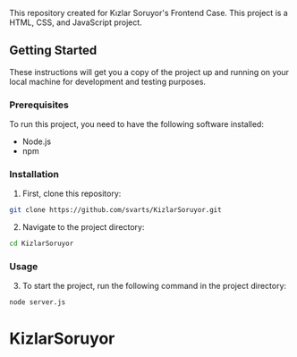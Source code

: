 This repository created for Kızlar Soruyor's Frontend Case. This project is a HTML, CSS, and JavaScript project.

## Getting Started

These instructions will get you a copy of the project up and running on your local machine for development and testing purposes.

### Prerequisites

To run this project, you need to have the following software installed:

- Node.js
- npm

### Installation

1. First, clone this repository:

```sh
git clone https://github.com/svarts/KizlarSoruyor.git
```

2. Navigate to the project directory:

```sh
cd KizlarSoruyor
```

### Usage

3. To start the project, run the following command in the project directory:

```sh
node server.js
```




# KizlarSoruyor
